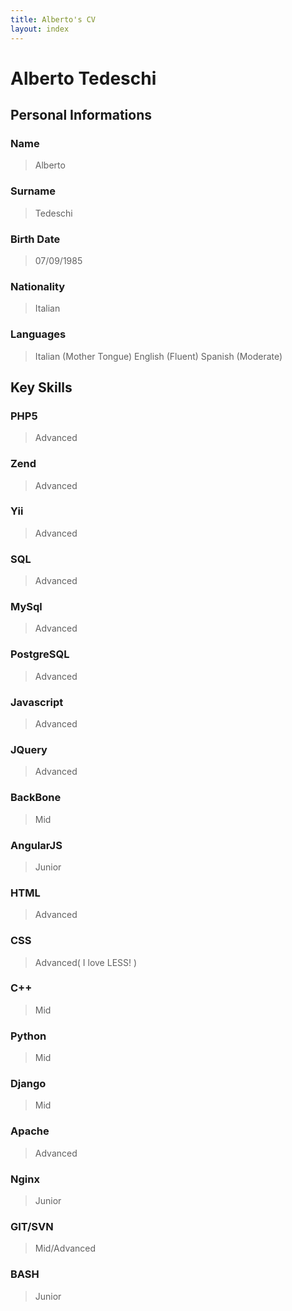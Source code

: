 ```yaml
---
title: Alberto's CV
layout: index
---
```


# Alberto Tedeschi #

## Personal Informations ##
### Name ###
> Alberto
### Surname ###
> Tedeschi
### Birth Date ###
> 07/09/1985 
### Nationality ###
> Italian
### Languages ###
> Italian (Mother Tongue)
> English (Fluent)
> Spanish (Moderate)

## Key Skills ##
### PHP5 ###
> Advanced
### Zend ###
> Advanced
### Yii ###
> Advanced
### SQL ###
> Advanced
### MySql ###
> Advanced
### PostgreSQL ###
> Advanced
### Javascript ###
> Advanced
### JQuery ###
> Advanced
### BackBone ###
> Mid
### AngularJS ###
> Junior
### HTML ###
> Advanced
### CSS ###
> Advanced( I love LESS! )
### C++ ###
> Mid
### Python ###
> Mid
### Django ###
> Mid
### Apache ###
> Advanced
### Nginx ###
> Junior
### GIT/SVN ###
> Mid/Advanced
### BASH ###
> Junior